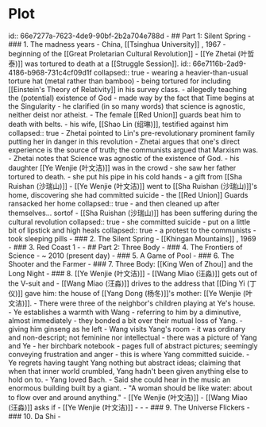 # Plot
id:: 66e7277a-7623-4de9-90bf-2b2a704e788d
	- ## Part 1: Silent Spring
		- ### 1. The madness years
			- China, [[Tsinghua University]] , 1967
			- beginning of the [[Great Proletarian Cultural Revolution]]
			- [[Ye Zhetai (叶哲泰)]] was tortured to death at a [[Struggle Session]].
			  id:: 66e7116b-2ad9-4186-b968-731c4cf09d1f
			  collapsed:: true
				- wearing a heavier-than-usual torture hat (metal rather than bamboo)
				- being tortured for including [[Einstein's Theory of Relativity]] in his survey class.
					- allegedly teaching the (potential) existence of God
						- made way by the fact that Time begins at the Singularity
					- he clarified (in so many words) that science is agnostic, neither deist nor atheist.
				- The female [[Red Union]] guards beat him to death with belts.
				- his wife, [[Shao Lin (绍琳)]], testified against him
				  collapsed:: true
					- Zhetai pointed to Lin's pre-revolutionary prominent family putting her in danger in this revolution
					- Zhetai argues that one's direct experience is the source of truth; the communists argued that Marxism was.
					- Zhetai notes that Science was agnostic of the existence of God.
				- his daughter [[Ye Wenjie (叶文洁)]] was in the crowd
					- she saw her father tortured to death.
					- she put his pipe in his cold hands
						- a gift from [[Sha Ruishan (沙瑞山)]]
			- [[Ye Wenjie (叶文洁)]] went to [[Sha Ruishan (沙瑞山)]]'s home, discovering she had committed suicide
				- the [[Red Union]] Guards ransacked her home
				  collapsed:: true
					- and then cleaned up after themselves... sortof
				- [[Sha Ruishan (沙瑞山)]] has been suffering during the cultural revolution
				  collapsed:: true
					- she committed suicide
						- put on a little bit of lipstick and high heals
						  collapsed:: true
							- a protest to the communists
						- took sleeping pills
		- ### 2. The Silent Spring
			- [[Khingan Mountains]] , 1969
		- ### 3. Red Coast 1
			-
	- ## Part 2: Three Body
		- ### 4. The Frontiers of Science
			- ~ 2010 (present day)
		- ### 5. A Game of Pool
		- ### 6. The Shooter and the Farmer
		- ### 7. Three Body: [[King Wen of Zhou]] and the Long Night
		- ### 8. [[Ye Wenjie (叶文洁)]]
			- [[Wang Miao (汪淼)]] gets out of the V-suit and
			- [[Wang Miao (汪淼)]] drives to the address that [[Ding Yi (丁仪)]] gave him: the house of [[Yang Dong (杨冬)]]'s mother: [[Ye Wenjie (叶文洁)]].
				- There were three of the neighbor's children playing at Ye's house.
				- Ye establishes a warmth with Wang
					- referring to him by a diminutive, almost immediately
					- they bonded a bit over their mutual loss of Yang.
					- giving him ginseng as he left
				- Wang visits Yang's room
					- it was ordinary and non-descript; not feminine nor intellectual
					- there was a picture of Yang and Ye
					- her birchbark notebook
						- pages full of abstract pictures; seemingly conveying frustration and anger
					- this is where Yang committed suicide.
				- Ye regrets having taught Yang nothing but abstract ideas; claiming that when that inner world crumbled, Yang hadn't been given anything else to hold on to.
					- Yang loved Bach.
						- Said she could hear in the music an enormous building built by a giant.
					- "A woman should be like water: about to flow over and around anything." - [[Ye Wenjie (叶文洁)]]
			- [[Wang Miao (汪淼)]] asks if
			- [[Ye Wenjie (叶文洁)]]
				-
					-
		- ### 9. The Universe Flickers
		- ### 10. Da Shi
		-